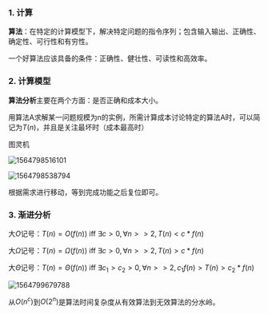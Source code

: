 ### 1. 计算

**算法**：在特定的计算模型下，解决特定问题的指令序列；包含输入输出、正确性、确定性、可行性和有穷性。

一个好算法应该具备的条件：正确性、健壮性、可读性和高效率。

### 2. 计算模型

**算法分析**主要在两个方面：是否正确和成本大小。

用算法A求解某一问题规模为n的实例，所需计算成本讨论特定的算法A时，可以简记为$T(n)​$，并且是关注最坏时（成本最高时）

图灵机

![1564798516101](C:\Users\cxy\AppData\Roaming\Typora\typora-user-images\1564798516101.png)

![1564798538794](C:\Users\cxy\AppData\Roaming\Typora\typora-user-images\1564798538794.png)

根据需求进行移动，等到完成功能之后复位即可。

### 3. 渐进分析

大$O$记号：$T(n)=O(f(n))$ iff $\exists c>0, \forall n >> 2, T(n) < c*f(n)$

大$\Omega$记号：$T(n)=\Omega(f(n))$ iff $\exists c>0, \forall n >> 2, T(n) > c*f(n)$

大$\Theta$记号：$T(n)=\Theta(f(n))$ iff $\exists c_{1}>c_{2}>0, \forall n >> 2, c_{1}f(n) > T(n) > c_{2}*f(n)$

![1564799679788](C:\Users\cxy\AppData\Roaming\Typora\typora-user-images\1564799679788.png)

从$O(n^{c})$到$O(2^{n})$是算法时间复杂度从有效算法到无效算法的分水岭。

